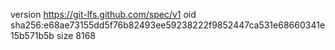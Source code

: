 version https://git-lfs.github.com/spec/v1
oid sha256:e68ae73155dd5f76b82493ee59238222f9852447ca531e68660341e15b571b5b
size 8168

